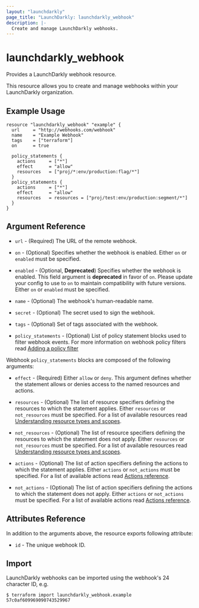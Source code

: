 ```yaml
---
layout: "launchdarkly"
page_title: "LaunchDarkly: launchdarkly_webhook"
description: |-
  Create and manage LaunchDarkly webhooks.
---
```


# launchdarkly_webhook

Provides a LaunchDarkly webhook resource.

This resource allows you to create and manage webhooks within your LaunchDarkly organization.

## Example Usage

```hcl
resource "launchdarkly_webhook" "example" {
  url     = "http://webhooks.com/webhook"
  name    = "Example Webhook"
  tags    = ["terraform"]
  on      = true

  policy_statements {
    actions     = ["*"]
    effect      = "allow"
    resources   = ["proj/*:env/production:flag/*"]
  }
  policy_statements {
    actions     = ["*"]
    effect      = "allow"
    resources   = resources = ["proj/test:env/production:segment/*"]
  }
}
```

## Argument Reference

- `url` - (Required) The URL of the remote webhook.

- `on` - (Optional) Specifies whether the webhook is enabled. Either `on` or `enabled` must be specified.

- `enabled` - (Optional, **Deprecated**) Specifies whether the webhook is enabled. This field argument is **deprecated** in favor of `on`. Please update your config to use to `on` to maintain compatibility with future versions. Either `on` or `enabled` must be specified.

- `name` - (Optional) The webhook's human-readable name.

- `secret` - (Optional) The secret used to sign the webhook.

- `tags` - (Optional) Set of tags associated with the webhook.

- `policy_statements` - (Optional) List of policy statement blocks used to filter webhook events. For more information on webhook policy filters read [Adding a policy filter](https://docs.launchdarkly.com/integrations/webhooks#adding-a-policy-filter)

Webhook `policy_statements` blocks are composed of the following arguments:

- `effect` - (Required) Either `allow` or `deny`. This argument defines whether the statement allows or denies access to the named resources and actions.

- `resources` - (Optional) The list of resource specifiers defining the resources to which the statement applies. Either `resources` or `not_resources` must be specified. For a list of available resources read [Understanding resource types and scopes](https://docs.launchdarkly.com/home/account-security/custom-roles/resources#understanding-resource-types-and-scopes).

- `not_resources` - (Optional) The list of resource specifiers defining the resources to which the statement does not apply. Either `resources` or `not_resources` must be specified. For a list of available resources read [Understanding resource types and scopes](https://docs.launchdarkly.com/home/account-security/custom-roles/resources#understanding-resource-types-and-scopes).

- `actions` - (Optional) The list of action specifiers defining the actions to which the statement applies. Either `actions` or `not_actions` must be specified. For a list of available actions read [Actions reference](https://docs.launchdarkly.com/home/account-security/custom-roles/actions#actions-reference).

- `not_actions` - (Optional) The list of action specifiers defining the actions to which the statement does not apply. Either `actions` or `not_actions` must be specified. For a list of available actions read [Actions reference](https://docs.launchdarkly.com/home/account-security/custom-roles/actions#actions-reference).

## Attributes Reference

In addition to the arguments above, the resource exports following attribute:

- `id` - The unique webhook ID.

## Import

LaunchDarkly webhooks can be imported using the webhook's 24 character ID, e.g.

```
$ terraform import launchdarkly_webhook.example 57c0af609969090743529967
```
